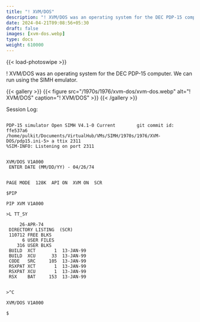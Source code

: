 ```yaml
---
title: "! XVM/DOS"
description: "! XVM/DOS was an operating system for the DEC PDP-15 computer. We can run it using the SIMH emulator."
date: 2024-04-21T09:08:56+05:30
draft: false
images: [xvm-dos.webp]
type: docs
weight: 610000
---
```


{{< load-photoswipe >}}

! XVM/DOS was an operating system for the DEC PDP-15 computer. We can run using the SIMH emulator.

{{< gallery >}}
  {{< figure src="/1970s/1976/xvm-dos/xvm-dos.webp" alt="! XVM/DOS" caption="! XVM/DOS" >}}
{{< /gallery >}}

Session Log:

```console

PDP-15 simulator Open SIMH V4.1-0 Current        git commit id: ffe537a6
/home/pulkit/Documents/VirtualHub/VMs/SIMH/1970s/1976/XVM-DOS/pdp15.ini-5> a ttix 2311
%SIM-INFO: Listening on port 2311


XVM/DOS V1A000
 ENTER DATE (MM/DD/YY) - 04/26/74


PAGE MODE  128K  API ON  XVM ON  SCR

$PIP

PIP XVM V1A000

>L TT_SY

     26-APR-74
 DIRECTORY LISTING  (SCR)
 110712 FREE BLKS
      6 USER FILES
    316 USER BLKS
 BUILD  XCT       1  13-JAN-99
 BUILD  XCU      33  13-JAN-99
 CODE   SRC     105  13-JAN-99
 RSXPAT XCT       1  13-JAN-99
 RSXPAT XCU       1  13-JAN-99
 RSX    BAT     153  13-JAN-99


>^C

XVM/DOS V1A000

$

```
